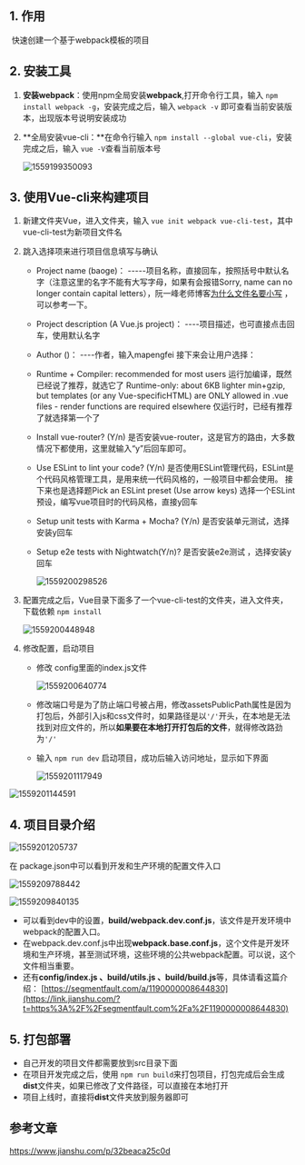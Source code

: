 

## **1. 作用**

​	快速创建一个基于webpack模板的项目

## **2. 安装工具**

1. **安装webpack**：使用npm全局安装**webpack**,打开命令行工具，输入 `npm install webpack -g`，安装完成之后，输入 `webpack -v` 即可查看当前安装版本，出现版本号说明安装成功

2. **全局安装vue-cli：**在命令行输入 `npm install --global vue-cli`，安装完成之后，输入 `vue -V`查看当前版本号

   ![1559199350093](C:\Users\admin\AppData\Roaming\Typora\typora-user-images\1559199350093.png)

## 3. 使用Vue-cli来构建项目

1. 新建文件夹Vue，进入文件夹，输入 `vue init webpack vue-cli-test`，其中vue-cli-test为新项目文件名

2. 跳入选择项来进行项目信息填写与确认

   - Project name (baoge)： -----项目名称，直接回车，按照括号中默认名字（注意这里的名字不能有大写字母，如果有会报错Sorry, name can no longer contain capital letters），阮一峰老师博客[为什么文件名要小写](https://link.jianshu.com/?t=http://www.ruanyifeng.com/blog/2017/02/filename-should-be-lowercase.html) ，可以参考一下。

   - Project description (A Vue.js project)： ----项目描述，也可直接点击回车，使用默认名字

   - Author ()： ----作者，输入mapengfei
     接下来会让用户选择：

   - Runtime + Compiler: recommended for most users 运行加编译，既然已经说了推荐，就选它了
     Runtime-only: about 6KB lighter min+gzip, but templates (or any Vue-specificHTML) are ONLY allowed in .vue files - render functions are required elsewhere 仅运行时，已经有推荐了就选择第一个了

   - Install vue-router? (Y/n) 是否安装vue-router，这是官方的路由，大多数情况下都使用，这里就输入“y”后回车即可。

   - Use ESLint to lint your code? (Y/n) 是否使用ESLint管理代码，ESLint是个代码风格管理工具，是用来统一代码风格的，一般项目中都会使用。 
     接下来也是选择题Pick an ESLint preset (Use arrow keys) 选择一个ESLint预设，编写vue项目时的代码风格，直接y回车

   - Setup unit tests with Karma + Mocha? (Y/n) 是否安装单元测试，选择安装y回车

   - Setup e2e tests with Nightwatch(Y/n)? 是否安装e2e测试 ，选择安装y回车

     ![1559200298526](C:\Users\admin\AppData\Roaming\Typora\typora-user-images\1559200298526.png)

3. 配置完成之后，Vue目录下面多了一个vue-cli-test的文件夹，进入文件夹，下载依赖 `npm install`

   ![1559200448948](C:\Users\admin\AppData\Roaming\Typora\typora-user-images\1559200448948.png)

4. 修改配置，启动项目

   - 修改 config里面的index.js文件

     ![1559200640774](C:\Users\admin\AppData\Roaming\Typora\typora-user-images\1559200640774.png)

   - 修改端口号是为了防止端口号被占用，修改assetsPublicPath属性是因为打包后，外部引入js和css文件时，如果路径是以`'/'`开头，在本地是无法找到对应文件的，所以**如果要在本地打开打包后的文件**，就得修改路劲为`'/'`

   - 输入 `npm run dev` 启动项目，成功后输入访问地址，显示如下界面

     ![1559201117949](C:\Users\admin\AppData\Roaming\Typora\typora-user-images\1559201117949.png)

![1559201144591](C:\Users\admin\AppData\Roaming\Typora\typora-user-images\1559201144591.png)

## 4. 项目目录介绍

![1559201205737](C:\Users\admin\AppData\Roaming\Typora\typora-user-images\1559201205737.png)

在 package.json中可以看到开发和生产环境的配置文件入口

![1559209788442](C:\Users\admin\AppData\Roaming\Typora\typora-user-images\1559209788442.png)

![1559209840135](C:\Users\admin\AppData\Roaming\Typora\typora-user-images\1559209840135.png)

- 可以看到dev中的设置，**build/webpack.dev.conf.js**，该文件是开发环境中webpack的配置入口。
- 在webpack.dev.conf.js中出现**webpack.base.conf.js**，这个文件是开发环境和生产环境，甚至测试环境，这些环境的公共webpack配置。可以说，这个文件相当重要。
- 还有**config/index.js 、build/utils.js 、build/build.js**等，具体请看这篇介绍：
  [https://segmentfault.com/a/1190000008644830](https://link.jianshu.com/?t=https%3A%2F%2Fsegmentfault.com%2Fa%2F1190000008644830)

## 5. 打包部署

- 自己开发的项目文件都需要放到src目录下面
- 在项目开发完成之后，使用 `npm run build`来打包项目，打包完成后会生成**dist**文件夹，如果已修改了文件路径，可以直接在本地打开
- 项目上线时，直接将**dist**文件夹放到服务器即可

## 参考文章

https://www.jianshu.com/p/32beaca25c0d